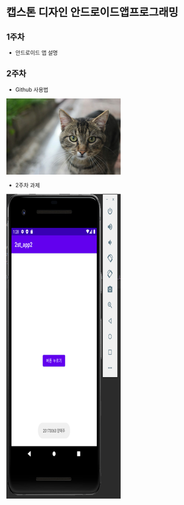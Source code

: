 # 캡스톤 디자인 안드로이드앱프로그래밍

## 1주차
  - 안드로이드 앱 설명

## 2주차
  - Github 사용법

<img width="300" height="200" src="./png/cat.jpg"></img>

  - 2주차 과제

<img width="300" height="800" src="./png/2ndstudy.png"></img>

